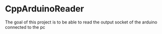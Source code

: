 # CppArduinoReader
The goal of this project is to be able to read the output socket of the arduino connected to the pc

